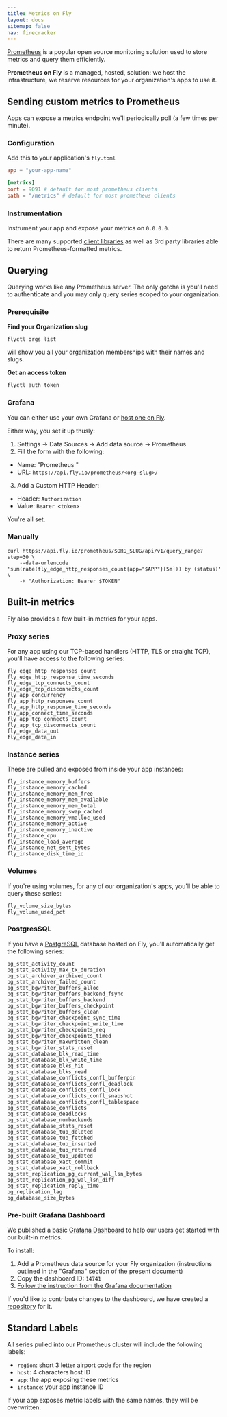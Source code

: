 ```yaml
---
title: Metrics on Fly
layout: docs
sitemap: false
nav: firecracker
---
```


[Prometheus](https://prometheus.io) is a popular open source monitoring solution used to store metrics and query them efficiently.

**Prometheus on Fly** is a managed, hosted, solution: we host the infrastructure, we reserve resources for your organization's apps to use it.

## Sending custom metrics to Prometheus

Apps can expose a metrics endpoint we'll periodically poll (a few times per minute).

### Configuration

Add this to your application's `fly.toml`

```toml
app = "your-app-name"

[metrics]
port = 9091 # default for most prometheus clients
path = "/metrics" # default for most prometheus clients
```

### Instrumentation

Instrument your app and expose your metrics on `0.0.0.0`.

There are many supported [client libraries](https://prometheus.io/docs/instrumenting/clientlibs/) as well as 3rd party libraries able to return Prometheus-formatted metrics.

## Querying

Querying works like any Prometheus server. The only gotcha is you'll need to authenticate and you may only query series scoped to your organization.

### Prerequisite

**Find your Organization slug**

```
flyctl orgs list
```

 will show you all your organization memberships with their names and slugs.

**Get an access token**

```
flyctl auth token
```

### Grafana

You can either use your own Grafana or [host one on Fly](https://github.com/fly-apps/grafana).

Either way, you set it up thusly:

1. Settings -> Data Sources -> Add data source -> Prometheus
2. Fill the form with the following:
  - Name: "Prometheus <My Organization>"
  - URL: `https://api.fly.io/prometheus/<org-slug>/`
3. Add a Custom HTTP Header:
  - Header: `Authorization`
  - Value: `Bearer <token>`

You're all set.

### Manually

```shell
curl https://api.fly.io/prometheus/$ORG_SLUG/api/v1/query_range?step=30 \
	--data-urlencode 'sum(rate(fly_edge_http_responses_count{app="$APP"}[5m])) by (status)' \
	-H "Authorization: Bearer $TOKEN"
```

## Built-in metrics

Fly also provides a few built-in metrics for your apps.

### Proxy series

For any app using our TCP-based handlers (HTTP, TLS or straight TCP), you'll have access to the following series:

```
fly_edge_http_responses_count
fly_edge_http_response_time_seconds
fly_edge_tcp_connects_count
fly_edge_tcp_disconnects_count
fly_app_concurrency
fly_app_http_responses_count
fly_app_http_response_time_seconds
fly_app_connect_time_seconds
fly_app_tcp_connects_count
fly_app_tcp_disconnects_count
fly_edge_data_out
fly_edge_data_in
```

### Instance series

These are pulled and exposed from inside your app instances:

```
fly_instance_memory_buffers
fly_instance_memory_cached
fly_instance_memory_mem_free
fly_instance_memory_mem_available
fly_instance_memory_mem_total
fly_instance_memory_swap_cached
fly_instance_memory_vmalloc_used
fly_instance_memory_active
fly_instance_memory_inactive
fly_instance_cpu
fly_instance_load_average
fly_instance_net_sent_bytes
fly_instance_disk_time_io
```

### Volumes

If you're using volumes, for any of our organization's apps, you'll be able to query these series:

```
fly_volume_size_bytes
fly_volume_used_pct
```

### PostgresSQL

If you have a [PostgreSQL](https://fly.io/docs/reference/postgres/) database hosted on Fly, you'll automatically get the following series:

```
pg_stat_activity_count
pg_stat_activity_max_tx_duration
pg_stat_archiver_archived_count
pg_stat_archiver_failed_count
pg_stat_bgwriter_buffers_alloc
pg_stat_bgwriter_buffers_backend_fsync
pg_stat_bgwriter_buffers_backend
pg_stat_bgwriter_buffers_checkpoint
pg_stat_bgwriter_buffers_clean
pg_stat_bgwriter_checkpoint_sync_time
pg_stat_bgwriter_checkpoint_write_time
pg_stat_bgwriter_checkpoints_req
pg_stat_bgwriter_checkpoints_timed
pg_stat_bgwriter_maxwritten_clean
pg_stat_bgwriter_stats_reset
pg_stat_database_blk_read_time
pg_stat_database_blk_write_time
pg_stat_database_blks_hit
pg_stat_database_blks_read
pg_stat_database_conflicts_confl_bufferpin
pg_stat_database_conflicts_confl_deadlock
pg_stat_database_conflicts_confl_lock
pg_stat_database_conflicts_confl_snapshot
pg_stat_database_conflicts_confl_tablespace
pg_stat_database_conflicts
pg_stat_database_deadlocks
pg_stat_database_numbackends
pg_stat_database_stats_reset
pg_stat_database_tup_deleted
pg_stat_database_tup_fetched
pg_stat_database_tup_inserted
pg_stat_database_tup_returned
pg_stat_database_tup_updated
pg_stat_database_xact_commit
pg_stat_database_xact_rollback
pg_stat_replication_pg_current_wal_lsn_bytes
pg_stat_replication_pg_wal_lsn_diff
pg_stat_replication_reply_time
pg_replication_lag
pg_database_size_bytes
```

### Pre-built Grafana Dashboard

We published a basic [Grafana Dashboard](https://grafana.com/grafana/dashboards/14741) to help our users get started with our built-in metrics.

To install:

1. Add a Prometheus data source for your Fly organization (instructions outlined in the "Grafana" section of the present document)
2. Copy the dashboard ID: `14741`
3. [Follow the instruction from the Grafana documentation](https://grafana.com/docs/grafana/latest/dashboards/export-import/#import-dashboard)

If you'd like to contribute changes to the dashboard, we have created a [repository](https://github.com/superfly/dashboards) for it.

## Standard Labels

All series pulled into our Prometheus cluster will include the following labels:

- `region`: short 3 letter airport code for the region
- `host`: 4 characters host ID
- `app`: the app exposing these metrics
- `instance`: your app instance ID

If your app exposes metric labels with the same names, they will be overwritten.

